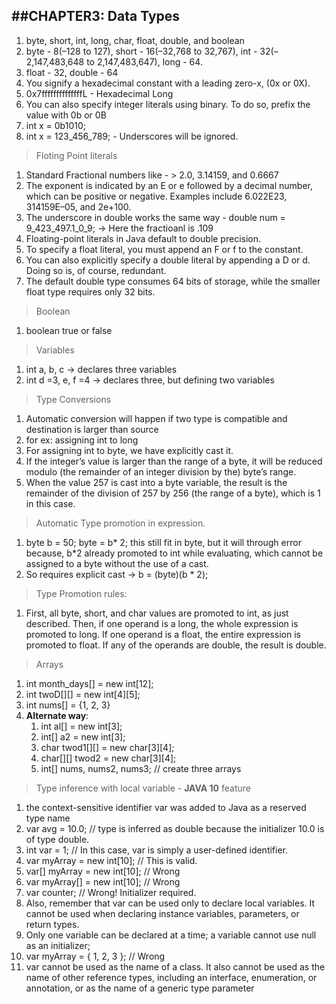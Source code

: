 ##CHAPTER3: Data Types
---


1. byte, short, int, long, char, float, double, and boolean
2. byte - 8(–128 to 127), short - 16(–32,768 to 32,767), int - 32(–2,147,483,648 to 2,147,483,647), long - 64.
3. float - 32, double - 64
4. You signify a hexadecimal constant with a leading zero-x, (0x or 0X).
5. 0x7ffffffffffffffL - Hexadecimal Long
6. You can also specify integer literals using binary. To do so, prefix the value with 0b or 0B
7. int x = 0b1010;
8. int x = 123_456_789; - Underscores will be ignored.

> Floting Point literals
1. Standard Fractional numbers like - > 2.0, 3.14159, and 0.6667
1. The exponent is indicated by an E or e followed by a decimal number, which can be positive or negative. Examples include 6.022E23, 314159E–05, and 2e+100.
1. The underscore in double works the same way - double num = 9_423_497.1_0_9; -> Here the fractioanl is .109
1. Floating-point literals in Java default to double precision.
1. To specify a float literal, you must append an F or f to the constant.
1. You can also explicitly specify a double literal by appending a D or d. Doing so is, of course, redundant.
1. The default double type consumes 64 bits of storage, while the smaller float type requires only 32 bits.

>  Boolean
1. boolean true or false

> Variables
1. int a, b, c -> declares three variables
2. int d =3, e, f =4 -> declares three, but defining two variables


> Type Conversions
1. Automatic conversion will happen if two type is compatible and destination is larger than source
1. for ex: assigning int to long
1. For assigning int to byte, we have explicitly cast it.
1. If the integer’s value is larger than the range of a byte, it will be reduced modulo (the remainder of an integer division by the) byte’s range.
1. When the value 257 is cast into a byte variable, the result is the remainder of the division of 257 by 256 (the range of a byte), which is 1 in this case.

> Automatic Type promotion in expression.
1. byte b = 50; byte = b* 2; this still fit in byte, but it will through error because, b*2 already promoted to int while evaluating, which cannot be assigned to a byte without the use of a cast.
2. So requires explicit cast -> b = (byte)(b * 2);

> Type Promotion rules:
1. First, all byte, short, and char values are promoted to int, as just described. Then, if one operand is a long, the whole expression is promoted to long. If one operand is a float, the entire expression is promoted to float. If any of the operands are double, the result is double.



> Arrays
1. int month_days[] = new int[12];
2. int twoD[][] = new int[4][5];
1. int nums[] = {1, 2, 3}
1. **Alternate way**: 
    1. int al[] = new int[3];
    1. int[] a2 = new int[3];
    1. char twod1[][] = new char[3][4];
    1. char[][] twod2 = new char[3][4];
    1. int[] nums, nums2, nums3; // create three arrays
    
    
> Type inference with local variable - **JAVA 10** feature
1. the context-sensitive identifier var was added to Java as a reserved type name
1. var avg = 10.0; // type is inferred as double because the initializer 10.0 is of type double.
1. int var = 1; // In this case, var is simply a user-defined identifier.
1. var myArray = new int[10]; // This is valid.
1. var[] myArray = new int[10]; // Wrong
1. var myArray[] = new int[10]; // Wrong
1. var counter; // Wrong! Initializer required.
1. Also, remember that var can be used only to declare local variables. It cannot be used when declaring instance variables, parameters, or return types.
1. Only one variable can be declared at a time; a variable cannot use null as an initializer;
1. var myArray = { 1, 2, 3 }; // Wrong
1. var cannot be used as the name of a class. It also cannot be used as the name of other reference types, including an interface, enumeration, or annotation, or as the name of a generic type parameter




